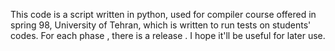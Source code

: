 This code is a script written in python, used for compiler course offered in spring 98, University of Tehran, which is written to run tests on students' codes. For each phase , there is a release . I hope it'll be useful for later use. 

